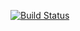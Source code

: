 [![Build Status](https://travis-ci.com/alexey-ershkov/IZ2.svg?branch=working)](https://travis-ci.com/alexey-ershkov/IZ2)
